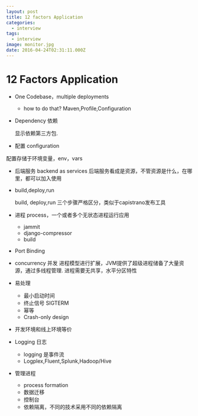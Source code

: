 ```yaml
---
layout: post
title: 12 factors Application
categories:
  - interview
tags:
  - interview
image: monitor.jpg
date: 2016-04-24T02:31:11.000Z
---
```


# 12 Factors Application

- One Codebase，multiple deployments

  - how to do that? Maven,Profile,Configuration

- Dependency 依赖

  显示依赖第三方包.

- 配置 configuration

配置存储于环境变量，env，vars

- 后端服务 backend as services 后端服务看成是资源，不管资源是什么，在哪里，都可以加入使用

- build,deploy,run

  build, deploy,run 三个步骤严格区分，类似于capistrano发布工具

- 进程 process，一个或者多个无状态进程运行应用

  - jammit
  - django-compressor
  - build

- Port Binding

- concurrency 并发 进程模型进行扩展，JVM提供了超级进程储备了大量资源，通过多线程管理. 进程需要无共享，水平分区特性

- 易处理

  - 最小启动时间
  - 终止信号 SIGTERM
  - 幂等
  - Crash-only design

- 开发环境和线上环境等价

- Logging 日志

  - logging 是事件流
  - Logplex,Fluent,Splunk,Hadoop/Hive

- 管理进程

  - process formation
  - 数据迁移
  - 控制台
  - 依赖隔离，不同的技术采用不同的依赖隔离
